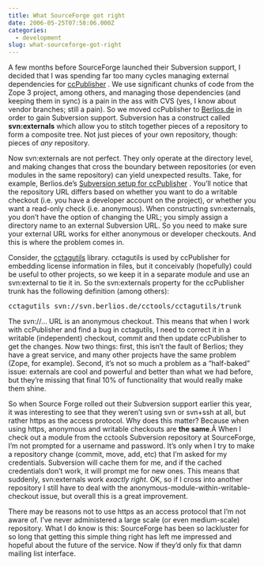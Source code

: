 ```yaml
---
title: What SourceForge got right
date: 2006-05-25T07:58:06.000Z
categories:
  - development
slug: what-sourceforge-got-right
---
```

A few months before SourceForge launched their Subversion support, I decided that I was spending far too many cycles managing external dependencies for [ccPublisher][1] . We use significant chunks of code from the Zope 3 project, among others, and managing those dependencies (and keeping them in sync) is a pain in the ass with <span class="caps">CVS</span> (yes, I know about vendor branches; still a pain). So we moved ccPublisher to [Berlios.de][2]  in order to gain Subversion support. Subversion has a construct called **svn:externals** which allow you to stitch together pieces of a repository to form a composite tree. Not just pieces of your own repository, though: pieces of _any_ repository.

Now svn:externals are not perfect. They only operate at the directory level, and making changes that cross the boundary between repositories (or even modules in the same repository) can yield unexpected results. Take, for example, Berlios.de’s [Subversion setup for ccPublisher][3] . You’ll notice that the repository <span class="caps">URL</span> differs based on whether you want to do a writable checkout (i.e. you have a developer account on the project), or whether you want a read-only check (i.e. anonymous). When constructing svn:externals, you don’t have the option of changing the <span class="caps">URL</span>; you simply assign a directory name to an external Subversion <span class="caps">URL</span>. So you need to make sure your external <span class="caps">URL</span> works for either anonymous or developer checkouts. And this is where the problem comes in.

Consider, the [cctagutils][4]  library. cctagutils is used by ccPublisher for embedding license information in files, but it conceivably (hopefully) could be useful to other projects, so we keep it in a separate module and use an svn:external to tie it in. So the svn:externals property for the ccPublisher trunk has the following definition (among others):

<tt class="docutils literal">cctagutils <span class="pre">svn://svn.berlios.de/cctools/cctagutils/trunk</span></tt>

The svn://&#8230; <span class="caps">URL</span> is an anonymous checkout. This means that when I work with ccPublisher and find a bug in cctagutils, I need to correct it in a writable (independent) checkout, commit and then update ccPublisher to get the changes. Now two things: first, this isn’t the fault of Berlios; they have a great service, and many other projects have the same problem (Zope, for example). Second, it’s not so much a problem as a “half-baked” issue: externals are cool and powerful and better than what we had before, but they’re missing that final 10% of functionality that would really make them shine.

So when Source Forge rolled out their Subversion support earlier this year, it was interesting to see that they weren’t using svn or svn+ssh at all, but rather https as the access protocol. Why does this matter? Because when using https, anonymous and writable checkouts are **the same**.Â  When I check out a module from the cctools Subversion repository at SourceForge, I’m not prompted for a username and password. It’s only when I try to make a repository change (commit, move, add, etc) that I’m asked for my credentials. Subversion will cache them for me, and if the cached credentials don’t work, it will prompt me for new ones. This means that suddenly, svn:externals work _exactly right_. <span class="caps">OK</span>, so if I cross into another repository I still have to deal with the anonymous-module-within-writable-checkout issue, but overall this is a great improvement.

There may be reasons not to use https as an access protocol that I’m not aware of. I’ve never administered a large scale (or even medium-scale) repository. What I do know is this: SourceForge has been so lackluster for so long that getting this simple thing right has left me impressed and hopeful about the future of the service. Now if they’d only fix that damn mailing list interface.



 [1]: http://wiki.creativecommons.org/CcPublisher
 [2]: http://developer.berlios.de/projects/cctools
 [3]: http://developer.berlios.de/svn/?group_id=5272
 [4]: http://svn.berlios.de/viewcvs/cctools/cctagutils/
